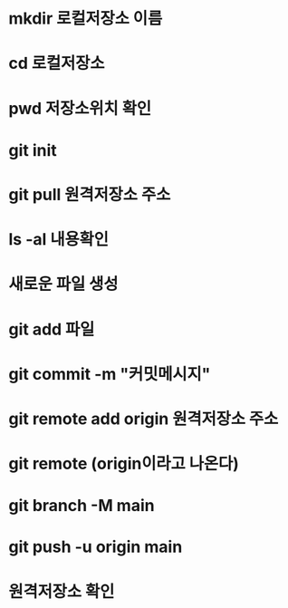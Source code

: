 # mkdir 로컬저장소 이름
# cd 로컬저장소
# pwd 저장소위치 확인
# git init
# git pull 원격저장소 주소
# ls -al 내용확인
# 새로운 파일 생성
# git add 파일
# git commit -m "커밋메시지"
# git remote add origin 원격저장소 주소
# git remote (origin이라고 나온다)
# git branch -M main
# git push -u origin main
# 원격저장소 확인

